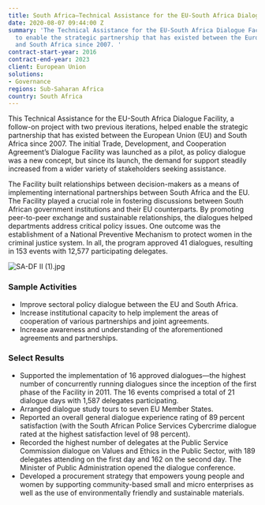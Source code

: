 ```yaml
---
title: South Africa—Technical Assistance for the EU-South Africa Dialogue Facility
date: 2020-08-07 09:44:00 Z
summary: 'The Technical Assistance for the EU-South Africa Dialogue Facility works
  to enable the strategic partnership that has existed between the European Union
  and South Africa since 2007. '
contract-start-year: 2016
contract-end-year: 2023
client: European Union
solutions:
- Governance
regions: Sub-Saharan Africa
country: South Africa
---
```


This Technical Assistance for the EU-South Africa Dialogue Facility, a follow-on project with two previous iterations, helped enable the strategic partnership that has existed between the European Union (EU) and South Africa since 2007. The initial Trade, Development, and Cooperation Agreement’s Dialogue Facility was launched as a pilot, as policy dialogue was a new concept, but since its launch, the demand for support steadily increased from a wider variety of stakeholders seeking assistance.

The Facility built relationships between decision-makers as a means of implementing international partnerships between South Africa and the EU. The Facility played a crucial role in fostering discussions between South African government institutions and their EU counterparts. By promoting peer-to-peer exchange and sustainable relationships, the dialogues helped departments address critical policy issues. One outcome was the establishment of a National Preventive Mechanism to protect women in the criminal justice system. In all, the program approved 41 dialogues, resulting in 153 events with 12,577 participating delegates.

![SA-DF II  (1).jpg](/uploads/SA-DF%20II%20%20(1).jpg)

### Sample Activities

* Improve sectoral policy dialogue between the EU and South Africa.
* Increase institutional capacity to help implement the areas of cooperation of various partnerships and joint agreements.
* Increase awareness and understanding of the aforementioned agreements and partnerships.

### Select Results

* Supported the implementation of 16 approved dialogues—the highest number of concurrently running dialogues since the inception of the first phase of the Facility in 2011. The 16 events comprised a total of 21 dialogue days with 1,587 delegates participating.
* Arranged dialogue study tours to seven EU Member States.
* Reported an overall general dialogue experience rating of 89 percent satisfaction (with the South African Police Services Cybercrime dialogue rated at the highest satisfaction level of 98 percent).
* Recorded the highest number of delegates at the Public Service Commission dialogue on Values and Ethics in the Public Sector, with 189 delegates attending on the first day and 162 on the second day. The Minister of Public Administration opened the dialogue conference.
* Developed a procurement strategy that empowers young people and women by supporting community-based small and micro enterprises as well as the use of environmentally friendly and sustainable materials.
